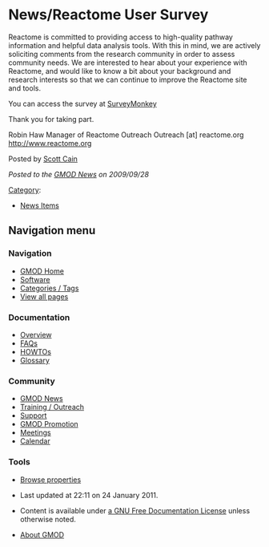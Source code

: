 



<span id="top"></span>




# <span dir="auto">News/Reactome User Survey</span>









Reactome is committed to providing access to high-quality pathway
information and helpful data analysis tools. With this in mind, we are
actively soliciting comments from the research community in order to
assess community needs. We are interested to hear about your experience
with Reactome, and would like to know a bit about your background and
research interests so that we can continue to improve the Reactome site
and tools.

You can access the survey at <a
href="http://www.surveymonkey.com/s.aspx?sm=Ph5q56zmGkqVabn9QNfemw_3d_3d"
class="external text" rel="nofollow">SurveyMonkey</a>

Thank you for taking part.

Robin Haw Manager of Reactome Outreach Outreach \[at\] reactome.org
<a href="http://www.reactome.org" class="external free"
rel="nofollow">http://www.reactome.org</a>

Posted by [Scott Cain](../User%3AScott "User%3AScott")

  



*Posted to the [GMOD News](../GMOD_News "GMOD News") on 2009/09/28*






[Category](../Special%3ACategories "Special%3ACategories"):

- [News Items](../Category%3ANews_Items "Category%3ANews Items")






## Navigation menu






### 



<a href="../Main_Page"
style="background-image: url(../../images/GMOD-cogs.png);"
title="Visit the main page"></a>


### Navigation



- <span id="n-GMOD-Home">[GMOD Home](../Main_Page)</span>
- <span id="n-Software">[Software](../GMOD_Components)</span>
- <span id="n-Categories-.2F-Tags">[Categories /
  Tags](../Categories)</span>
- <span id="n-View-all-pages">[View all
  pages](../Special:AllPages)</span>




### Documentation



- <span id="n-Overview">[Overview](../Overview)</span>
- <span id="n-FAQs">[FAQs](../Category%3AFAQ)</span>
- <span id="n-HOWTOs">[HOWTOs](../Category%3AHOWTO)</span>
- <span id="n-Glossary">[Glossary](../Glossary)</span>




### Community



- <span id="n-GMOD-News">[GMOD News](../GMOD_News)</span>
- <span id="n-Training-.2F-Outreach">[Training /
  Outreach](../Training_and_Outreach)</span>
- <span id="n-Support">[Support](../Support)</span>
- <span id="n-GMOD-Promotion">[GMOD Promotion](../GMOD_Promotion)</span>
- <span id="n-Meetings">[Meetings](../Meetings)</span>
- <span id="n-Calendar">[Calendar](../Calendar)</span>




### Tools

- <span id="t-smwbrowselink"><a href="../Special%3ABrowse/News-2FReactome_User_Survey"
  rel="smw-browse">Browse properties</a></span>



- <span id="footer-info-lastmod">Last updated at 22:11 on 24 January
  2011.</span>
<!-- - <span id="footer-info-viewcount">4,429 page views.</span> -->
- <span id="footer-info-copyright">Content is available under
  <a href="http://www.gnu.org/licenses/fdl-1.3.html" class="external"
  rel="nofollow">a GNU Free Documentation License</a> unless otherwise
  noted.</span>

<!-- -->

- <span id="footer-places-about">[About
  GMOD](../GMOD%3AAbout "GMOD%3AAbout")</span>

<!-- -->




